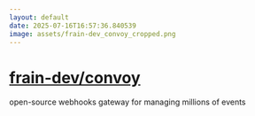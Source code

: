 ```yaml
---
layout: default
date: 2025-07-16T16:57:36.840539
image: assets/frain-dev_convoy_cropped.png
---
```


# [frain-dev/convoy](https://github.com/frain-dev/convoy)

open-source webhooks gateway for managing millions of events
